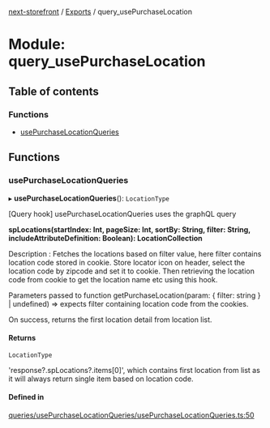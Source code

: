[next-storefront](../README.md) / [Exports](../modules.md) / query_usePurchaseLocation

# Module: query_usePurchaseLocation

## Table of contents

### Functions

- [usePurchaseLocationQueries](query_usePurchaseLocation.md#usepurchaselocationqueries)

## Functions

### usePurchaseLocationQueries

▸ **usePurchaseLocationQueries**(): `LocationType`

[Query hook] usePurchaseLocationQueries uses the graphQL query

<b>spLocations(startIndex: Int, pageSize: Int, sortBy: String, filter: String, includeAttributeDefinition: Boolean): LocationCollection</b>

Description : Fetches the locations based on filter value, here filter contains location code stored in cookie.
Store locator icon on header, select the location code by zipcode and set it to cookie.
Then retrieving the location code from cookie to get the location name etc using this hook.

Parameters passed to function getPurchaseLocation(param: { filter: string } | undefined) => expects filter containing location code from the cookies.

On success, returns the first location detail from location list.

#### Returns

`LocationType`

'response?.spLocations?.items[0]', which contains first location from list as it will always return single item based on location code.

#### Defined in

[queries/usePurchaseLocationQueries/usePurchaseLocationQueries.ts:50](https://github.com/KiboSoftware/nextjs-storefront/blob/a6cbcc7/hooks/queries/usePurchaseLocationQueries/usePurchaseLocationQueries.ts#L50)
